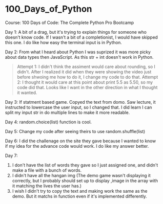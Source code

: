 # 100_Days_of_Python

Course: 100 Days of Code: The Complete Python Pro Bootcamp

Day 1: A bit of a drag, but it's trying to explain things for someone who doesn't know code. If I wasn't a bit of a completionist, I would have skipped this one. I do like how easy the terminal input is in Python.

Day 2: From what I heard about Python I was suprized it was more picky about data types then JavaScript. As this str + int doesn't work in Python.

> Attempt 1: I didn't think the assiment would care about rounding, so I didn't. After I realized it did when they were showing the video just before shwoing me how to do it, I change my code to do that.
> Attempt 2: I thought it would care at this point about print 5.5 as 5.50, so my code did that. Looks like I want in the other direction in what I thought it wanted.

Day 3: If statment based game. Copyed the text from domo. Saw lecture, it instructed to lowercase the user input, so I changed that. I did learn I can split my input str in do multiple lines to make it more readable.

Day 4: random.choice(list) function is cool.

Day 5: Change my code after seeing theirs to use random.shuffle(list)

Day 6: I did the challenage on the site they gave because I wanted to know if my idea for the advance code would work. I do like my answer better.

Day 7:

1. I don't have the list of words they gave so I just assigned one, and didn't make a file with a bunch of words.
2. I didn't have all the hangan img (The demo game wasn't displaying it correctly, but I probably should set up to display ,image in the array with it matching the lives the user has.)
3. I wish I didn't try to copy the text and making work the same as the demo. But it matchs in function even if it's implemented differently.
